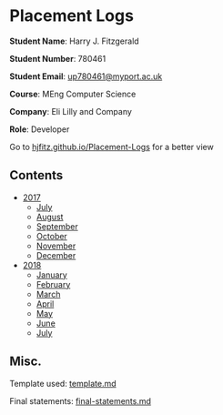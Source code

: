 # Placement Logs

**Student Name**: Harry J. Fitzgerald

**Student Number**: 780461

**Student Email**: [up780461@myport.ac.uk](mailto:up780461@myport.ac.uk)

**Course**: MEng Computer Science

**Company**: Eli Lilly and Company

**Role**: Developer


Go to [hjfitz.github.io/Placement-Logs](https://hjfitz.github.io/Placement-Logs) for a better view

## Contents

* [2017](2017)
	* [July](2017/Jul)
	* [August](2017/Aug)
	* [September](2017/Sep)
	* [October](2017/Oct)
	* [November](2017/Nov)
	* [December](2017/Dec)
* [2018](2018)
	* [January](2018/Jan)
	* [February](2018/Feb)
	* [March](2018/Mar)
	* [April](2018/Apr)
	* [May](2018/May)
	* [June](2018/Jun)
	* [July](2018/Jul)

## Misc.

Template used: [template.md](template.md)

Final statements: [final-statements.md](final-statements.md)


